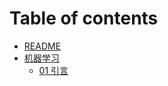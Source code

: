 # Table of contents

- [README](README.md)
- [机器学习](machine-learning)
  - [01 引言](machine-learning/01-引言.md)